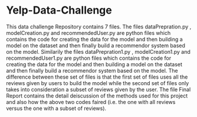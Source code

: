 # Yelp-Data-Challenge
This data challenge Repository contains 7 files.
The files dataPrepration.py , modelCreation.py and recommendedUser.py are python files which contains the code for creating the data for the model and then building a model on the dataset and then finally build a recommendor system based on the model. 
Similarily the files dataPrepration1.py , modelCreation1.py and recommendedUser1.py are python files which contains the code for creating the data for the model and then building a model on the dataset and then finally build a recommendor system based on the model. 
The difference between these set of files is that the first set of files uses all the reviews given by users to build the model while the second set of files only takes into consideration a subset of reviews given by the user.
The file Final Report contains the detail deiscussion of the methods used for this project and also how the above two codes faired (i.e. the one with all reviews versus the one with a subset of reviews).
